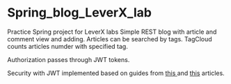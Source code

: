 # Spring_blog_LeverX_lab
Practice Spring project for LeverX labs
Simple REST blog with article and comment view and adding. Articles can be searched by tags. TagCloud counts articles numder with specified tag.

Authorization passes through JWT tokens.

Security with JWT implemented based on guides from
<a href = https://grokonez.com/spring-framework/spring-security/spring-security-jwt-authentication-restapis-springboot-spring-mvc-spring-security-spring-jpa-mysql> this </a>
and <a href = https://www.toptal.com/java/rest-security-with-jwt-spring-security-and-java> this</a> articles.
